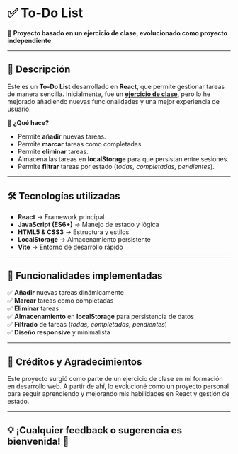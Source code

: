 # ✅ To-Do List  

📌 **Proyecto basado en un ejercicio de clase, evolucionado como proyecto independiente**  

---

## 🚀 Descripción  
Este es un **To-Do List** desarrollado en **React**, que permite gestionar tareas de manera sencilla. Inicialmente, fue un **[ejercicio de clase](https://github.com/aarxnmendez/dwc/tree/master/Ej5)**, pero lo he mejorado añadiendo nuevas funcionalidades y una mejor experiencia de usuario.  

🔹 **¿Qué hace?**  
- Permite **añadir** nuevas tareas.  
- Permite **marcar** tareas como completadas.  
- Permite **eliminar** tareas.  
- Almacena las tareas en **localStorage** para que persistan entre sesiones.  
- Permite **filtrar** tareas por estado (*todas, completadas, pendientes*).  

---

## 🛠️ Tecnologías utilizadas  
- **React** → Framework principal  
- **JavaScript (ES6+)** → Manejo de estado y lógica  
- **HTML5 & CSS3** → Estructura y estilos  
- **LocalStorage** → Almacenamiento persistente  
- **Vite** → Entorno de desarrollo rápido  

---

## 🎯 Funcionalidades implementadas  
✅ **Añadir** nuevas tareas dinámicamente  
✅ **Marcar** tareas como completadas  
✅ **Eliminar** tareas  
✅ **Almacenamiento** en **localStorage** para persistencia de datos  
✅ **Filtrado** de tareas (*todas, completadas, pendientes*)  
✅ **Diseño responsive** y minimalista  

---

## 🎥 Créditos y Agradecimientos
Este proyecto surgió como parte de un ejercicio de clase en mi formación en desarrollo web. A partir de ahí, lo evolucioné como un proyecto personal para seguir aprendiendo y mejorando mis habilidades en React y gestión de estado.

---

## 💡 ¡Cualquier feedback o sugerencia es bienvenida! 🚀
